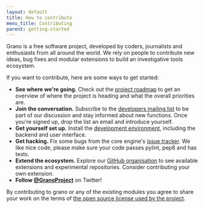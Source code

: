 ```yaml
---
layout: default
title: How to contribute
menu_title: Contributing
parent: getting-started
---
```


Grano is a free software project, developed by coders, journalists and enthusiasts from all around the world. We rely on people to contribute new ideas, bug fixes and modular extensions to build an investigative tools ecosystem.

If you want to contribute, here are some ways to get started:

* **See where we're going.** Check out the [project roadmap](/contributing/roadmap/) to get an overview of where the project is heading and what the overall priorities are.
* **Join the conversation.** Subscribe to the [developers mailing list](https://groups.google.com/forum/#!forum/grano-dev) to be part of our discussion and stay informed about new functions. Once you're signed up, drop the list an email and introduce yourself.
* **Get yourself set up.** Install the [development environment](/docs/install), including the backend and user interface.
* **Get hacking.** Fix some bugs from the core engine's [issue tracker](https://github.com/granoproject/grano/issues?state=open). We like nice code, please make sure your code passes pylint, pep8 and has tests.
* **Extend the ecosystem.** Explore our [GitHub organisation](https://github.com/granoproject) to see available extensions and experimental repositories. Consider contributing your own extension.
* **Follow [@GranoProject](https://twitter.com/granoproject)** on Twitter!

By contributing to grano or any of the existing modules you agree to share your work on the terms of [the open source license used by the project](/contributing/license/).
